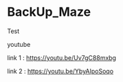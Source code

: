 # BackUp_Maze
Test


youtube

link 1 : https://youtu.be/Uv7gC88mxbg

link 2 : https://youtu.be/YbyAIpoSoqo

